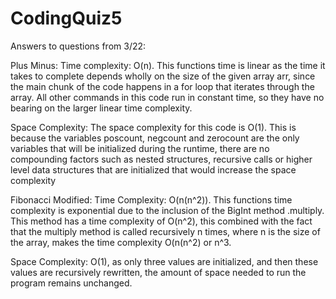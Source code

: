 # CodingQuiz5
Answers to questions from 3/22:

Plus Minus:
    Time complexity: O(n). This functions time is linear as the time it takes to complete depends wholly on the size of the given array arr, since the main chunk of the code happens in a for loop that iterates through the array. All other commands in this code run in constant time, so they have no bearing on the larger linear time complexity.

   Space Complexity: The space complexity for this code is O(1). This is because the variables poscount, negcount and zerocount are the only variables that will be initialized during the runtime, there are no compounding factors such as nested structures, recursive calls or higher level data structures that are initialized that would increase the space complexity

Fibonacci Modified:
    Time Complexity: O(n(n^2)). This functions time complexity is exponential due to the inclusion of the BigInt method .multiply. This method has a time complexity of O(n^2), this combined with the fact that the multiply method is called recursively n times, where n is the size of the array, makes the time complexity O(n(n^2) or n^3.

  Space Complexity: O(1), as only three values are initialized, and then these values are recursively rewritten, the amount of space needed to run the program remains unchanged.
